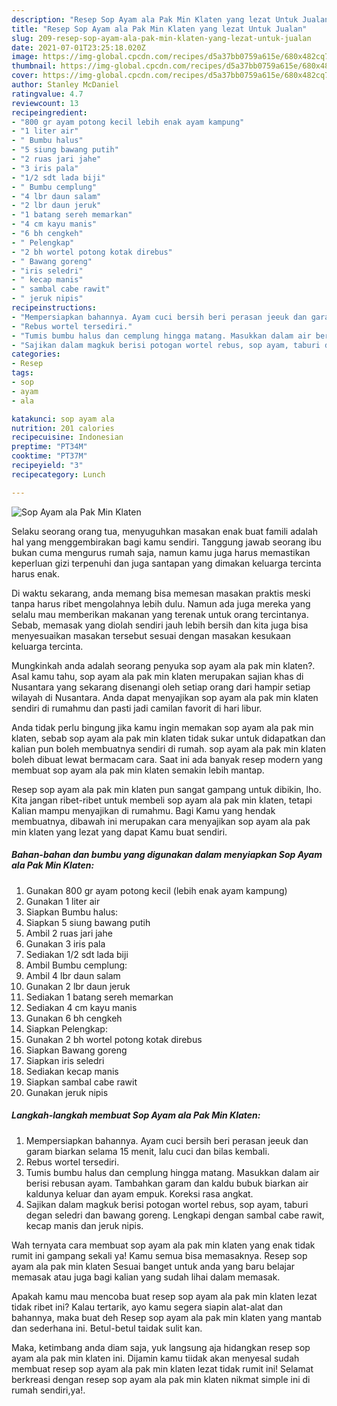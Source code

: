 ```yaml
---
description: "Resep Sop Ayam ala Pak Min Klaten yang lezat Untuk Jualan"
title: "Resep Sop Ayam ala Pak Min Klaten yang lezat Untuk Jualan"
slug: 209-resep-sop-ayam-ala-pak-min-klaten-yang-lezat-untuk-jualan
date: 2021-07-01T23:25:18.020Z
image: https://img-global.cpcdn.com/recipes/d5a37bb0759a615e/680x482cq70/sop-ayam-ala-pak-min-klaten-foto-resep-utama.jpg
thumbnail: https://img-global.cpcdn.com/recipes/d5a37bb0759a615e/680x482cq70/sop-ayam-ala-pak-min-klaten-foto-resep-utama.jpg
cover: https://img-global.cpcdn.com/recipes/d5a37bb0759a615e/680x482cq70/sop-ayam-ala-pak-min-klaten-foto-resep-utama.jpg
author: Stanley McDaniel
ratingvalue: 4.7
reviewcount: 13
recipeingredient:
- "800 gr ayam potong kecil lebih enak ayam kampung"
- "1 liter air"
- " Bumbu halus"
- "5 siung bawang putih"
- "2 ruas jari jahe"
- "3 iris pala"
- "1/2 sdt lada biji"
- " Bumbu cemplung"
- "4 lbr daun salam"
- "2 lbr daun jeruk"
- "1 batang sereh memarkan"
- "4 cm kayu manis"
- "6 bh cengkeh"
- " Pelengkap"
- "2 bh wortel potong kotak direbus"
- " Bawang goreng"
- "iris seledri"
- " kecap manis"
- " sambal cabe rawit"
- " jeruk nipis"
recipeinstructions:
- "Mempersiapkan bahannya. Ayam cuci bersih beri perasan jeeuk dan garam biarkan selama 15 menit, lalu cuci dan bilas kembali."
- "Rebus wortel tersediri."
- "Tumis bumbu halus dan cemplung hingga matang. Masukkan dalam air berisi rebusan ayam. Tambahkan garam dan kaldu bubuk biarkan air kaldunya keluar dan ayam empuk. Koreksi rasa angkat."
- "Sajikan dalam magkuk berisi potogan wortel rebus, sop ayam, taburi degan seledri dan bawang goreng. Lengkapi dengan sambal cabe rawit, kecap manis dan jeruk nipis."
categories:
- Resep
tags:
- sop
- ayam
- ala

katakunci: sop ayam ala 
nutrition: 201 calories
recipecuisine: Indonesian
preptime: "PT34M"
cooktime: "PT37M"
recipeyield: "3"
recipecategory: Lunch

---
```



![Sop Ayam ala Pak Min Klaten](https://img-global.cpcdn.com/recipes/d5a37bb0759a615e/680x482cq70/sop-ayam-ala-pak-min-klaten-foto-resep-utama.jpg)

Selaku seorang orang tua, menyuguhkan masakan enak buat famili adalah hal yang menggembirakan bagi kamu sendiri. Tanggung jawab seorang ibu bukan cuma mengurus rumah saja, namun kamu juga harus memastikan keperluan gizi terpenuhi dan juga santapan yang dimakan keluarga tercinta harus enak.

Di waktu  sekarang, anda memang bisa memesan masakan praktis meski tanpa harus ribet mengolahnya lebih dulu. Namun ada juga mereka yang selalu mau memberikan makanan yang terenak untuk orang tercintanya. Sebab, memasak yang diolah sendiri jauh lebih bersih dan kita juga bisa menyesuaikan masakan tersebut sesuai dengan masakan kesukaan keluarga tercinta. 



Mungkinkah anda adalah seorang penyuka sop ayam ala pak min klaten?. Asal kamu tahu, sop ayam ala pak min klaten merupakan sajian khas di Nusantara yang sekarang disenangi oleh setiap orang dari hampir setiap wilayah di Nusantara. Anda dapat menyajikan sop ayam ala pak min klaten sendiri di rumahmu dan pasti jadi camilan favorit di hari libur.

Anda tidak perlu bingung jika kamu ingin memakan sop ayam ala pak min klaten, sebab sop ayam ala pak min klaten tidak sukar untuk didapatkan dan kalian pun boleh membuatnya sendiri di rumah. sop ayam ala pak min klaten boleh dibuat lewat bermacam cara. Saat ini ada banyak resep modern yang membuat sop ayam ala pak min klaten semakin lebih mantap.

Resep sop ayam ala pak min klaten pun sangat gampang untuk dibikin, lho. Kita jangan ribet-ribet untuk membeli sop ayam ala pak min klaten, tetapi Kalian mampu menyajikan di rumahmu. Bagi Kamu yang hendak membuatnya, dibawah ini merupakan cara menyajikan sop ayam ala pak min klaten yang lezat yang dapat Kamu buat sendiri.

<!--inarticleads1-->

##### Bahan-bahan dan bumbu yang digunakan dalam menyiapkan Sop Ayam ala Pak Min Klaten:

1. Gunakan 800 gr ayam potong kecil (lebih enak ayam kampung)
1. Gunakan 1 liter air
1. Siapkan  Bumbu halus:
1. Siapkan 5 siung bawang putih
1. Ambil 2 ruas jari jahe
1. Gunakan 3 iris pala
1. Sediakan 1/2 sdt lada biji
1. Ambil  Bumbu cemplung:
1. Ambil 4 lbr daun salam
1. Gunakan 2 lbr daun jeruk
1. Sediakan 1 batang sereh memarkan
1. Sediakan 4 cm kayu manis
1. Gunakan 6 bh cengkeh
1. Siapkan  Pelengkap:
1. Gunakan 2 bh wortel potong kotak direbus
1. Siapkan  Bawang goreng
1. Siapkan iris seledri
1. Sediakan  kecap manis
1. Siapkan  sambal cabe rawit
1. Gunakan  jeruk nipis




<!--inarticleads2-->

##### Langkah-langkah membuat Sop Ayam ala Pak Min Klaten:

1. Mempersiapkan bahannya. Ayam cuci bersih beri perasan jeeuk dan garam biarkan selama 15 menit, lalu cuci dan bilas kembali.
1. Rebus wortel tersediri.
1. Tumis bumbu halus dan cemplung hingga matang. Masukkan dalam air berisi rebusan ayam. Tambahkan garam dan kaldu bubuk biarkan air kaldunya keluar dan ayam empuk. Koreksi rasa angkat.
1. Sajikan dalam magkuk berisi potogan wortel rebus, sop ayam, taburi degan seledri dan bawang goreng. Lengkapi dengan sambal cabe rawit, kecap manis dan jeruk nipis.




Wah ternyata cara membuat sop ayam ala pak min klaten yang enak tidak rumit ini gampang sekali ya! Kamu semua bisa memasaknya. Resep sop ayam ala pak min klaten Sesuai banget untuk anda yang baru belajar memasak atau juga bagi kalian yang sudah lihai dalam memasak.

Apakah kamu mau mencoba buat resep sop ayam ala pak min klaten lezat tidak ribet ini? Kalau tertarik, ayo kamu segera siapin alat-alat dan bahannya, maka buat deh Resep sop ayam ala pak min klaten yang mantab dan sederhana ini. Betul-betul taidak sulit kan. 

Maka, ketimbang anda diam saja, yuk langsung aja hidangkan resep sop ayam ala pak min klaten ini. Dijamin kamu tiidak akan menyesal sudah membuat resep sop ayam ala pak min klaten lezat tidak rumit ini! Selamat berkreasi dengan resep sop ayam ala pak min klaten nikmat simple ini di rumah sendiri,ya!.

